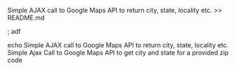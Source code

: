 Simple AJAX call to Google Maps API to return city, state, locality etc. >> README.md

;
adf

echo Simple AJAX call to Google Maps API to return city, state, locality etc.
Simple Ajax Call to Google Maps API to get city and state for a provided zip code
